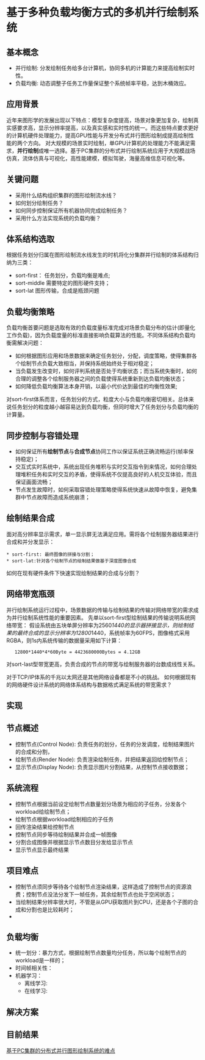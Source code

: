
# 基于多种负载均衡方式的多机并行绘制系统

## 基本概念
* 并行绘制: 分发绘制任务给多台计算机，协同多机的计算能力来提高绘制实时性。
* 负载均衡: 动态调整子任务工作量保证整个系统帧率平稳，达到木桶效应。

## 应用背景

近年来图形学的发展出现以下特点：模型复杂度提高，场景对象更加复杂，绘制真实感要求高，显示分辨率提高，以及真实感和实时性的统一。而这些特点要求更好的计算机硬件处理能力，提高GPU性能与开发分布式并行图形绘制成提高绘制性能的两个方向。 对大规模的场景实时绘制，单GPU计算机的处理能力不能满足需求，**并行绘制**成唯一选择。基于PC集群的分布式并行绘制系统应用于大规模战场仿真，流体仿真与可视化，高性能建模，模拟驾驶，海量高维信息可视化等。

## 关键问题

* 采用什么结构组织集群的图形绘制流水线？
* 如何划分绘制任务？
* 如何同步控制保证所有机器协同完成绘制任务？
* 采用什么方法实现系统的负载均衡？

## 体系结构选取

根据任务划分归属在图形绘制流水线发生的时机将化分集群并行绘制的体系结构归纳为三类：

* sort-first：
	任务划分，负载均衡是难点;
* sort-middle
	需要特定的图形硬件支持；
* sort-lat
	图形传输，合成是瓶颈问题

## 负载均衡策略

负载均衡首要问题是选取有效的负载度量标准完成对场景负载分布的估计(即量化工作负载)，因为负载度量的标准直接影响负载算法的性能。不同体系结构负载均衡需解决问题：

* 如何根据图形应用和场景数据来确定任务划分，分配，调度策略，使得集群各个绘制节点负载大致相当，并保持系统始终处于相对稳定；
* 当负载发生改变时，如何评判系统是否处于均衡状态；而当系统失衡时，如何合理的调整各个绘制服务器之间的负载使得系统重新到达负载均衡状态；
* 如何降低负载均衡算法本身开销，以最小代价达到最佳的均衡性效果;


对sort-first体系而言，任务划分的方式，粒度大小与负载均衡密切相关。总体来说任务划分的粒度越小越容易达到负载均衡，但同时增大了任务划分与负载均衡的计算量。

## 同步控制与容错处理

* 如何保证所有**绘制节点**与**合成节点**协同工作以保证系统正确流畅运行(帧率保持稳定)；
* 交互式实时系统中，系统出现任务堆积与实时交互指令到来情况，如何合理处理堆积任务和实时交互的矛盾，使得系统不仅提高良好的人机交互体验，而且保证画面流畅；
* 节点发生故障时，如何采取容错处理策略使得系统快速从故障中恢复，避免集群中节点故障而造成系统崩溃；

## 绘制结果合成

面对高分辨率显示需求，单一显示屏无法满足应用。需将各个绘制服务器结果进行合成和并分发显示：

	* sort-first: 最终图像的拼接与分割；
	* sort-lat:针对各个绘制节点的绘制结果做基于深度图像合成

如何在现有硬件条件下快速实现绘制结果的合成与分割？

## 网络带宽瓶颈

并行绘制系统运行过程中，场景数据的传输与绘制结果的传输对网络带宽的需求成为并行绘制系统性能的重要因素。
先单以sort-first型绘制结果的传输说明系统网络带宽：
假设系统由五块单屏分辨率为2560*1440的显示器拼接显示，则绘制结果的最终合成的显示分辨率为12800*1440，系统帧率为60FPS，图像格式采用RGBA，则1s内系统传输的数据量采用如下计算：

       12800*1440*4*60Byte = 4423680000Bytes = 4.12GB

对sort-last型带宽更高，负责合成的节点的带宽与绘制服务器的台数成线性关系。

对于TCP/IP体系的千兆以太网还是其他网络设备都是不小的挑战。
如何根据现有的网络硬件设计系统的网络体系结构与数据格式满足系统的带宽需求？


## 实现

## 节点概述

* 控制节点(Control Node): 负责任务的划分，任务的分发调度，绘制结果图片的合成和分割， 
* 绘制节点(Render Node): 负责渲染绘制任务，并把结果返回给控制节点；
* 显示节点(Display Node): 负责显示图片分割结果，从控制节点接收数据；

## 系统流程

* 控制节点根据当前设定绘制节点数量划分场景为相应的子任务，分发各个workload给绘制节点；
* 绘制节点根据workload绘制相应的子任务
* 回传渲染结果给控制节点
* 控制节点同步等待绘制结果并合成一帧图像
* 分割合成图像并根据显示节点数目分发给显示节点
* 显示节点显示最终结果

## 项目难点

* 控制节点须同步等待各个绘制节点渲染结果，这样造成了控制节点的资源浪费；控制节点没法分发下一帧任务，其余绘制节点也处于空闲状态；
* 当绘制结果分辨率很大时，不管是从GPU获取图片到CPU，还是各个子图的合成和分割也是比较耗时；
* 

## 负载均衡

* 统一划分：暴力方式，根据绘制节点数量均分任务，所以每个绘制节点的workload是一样的；
* 时间帧相关性：
* 机器学习：
	* 离线学习:
	* 在线学习:

## 解决方案


## 目前结果



[基于PC集群的分布式并行图形绘制系统的难点](http://www.voidcn.com/blog/hitheu/article/p-3130427.html)